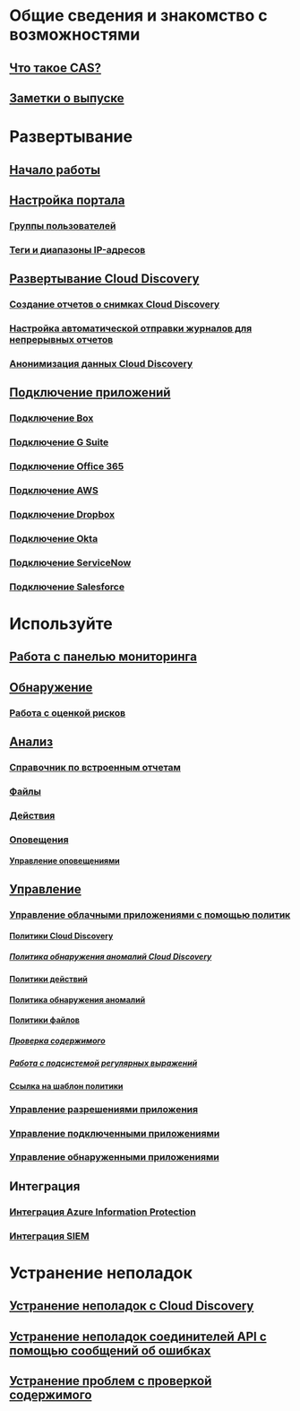 # Общие сведения и знакомство с возможностями
## [Что такое CAS?](what-is-cloud-app-security.md)
## [Заметки о выпуске](release-notes.md)
# Развертывание
## [Начало работы](getting-started-with-cloud-app-security.md)
## [Настройка портала](general-setup.md)
### [Группы пользователей](user-groups.md)
### [Теги и диапазоны IP-адресов](ip-tags.md)
## [Развертывание Cloud Discovery](set-up-cloud-discovery.md)
### [Создание отчетов о снимках Cloud Discovery](create-snapshot-cloud-discovery-reports.md)
### [Настройка автоматической отправки журналов для непрерывных отчетов](configure-automatic-log-upload-for-continuous-reports.md)
### [Анонимизация данных Cloud Discovery](cloud-discovery-anonymizer.md)
## [Подключение приложений](enable-instant-visibility-protection-and-governance-actions-for-your-apps.md)
### [Подключение Box](connect-box-to-microsoft-cloud-app-security.md)
### [Подключение G Suite](connect-google-apps-to-microsoft-cloud-app-security.md)
### [Подключение Office 365](connect-office-365-to-microsoft-cloud-app-security.md)
### [Подключение AWS](connect-aws-to-microsoft-cloud-app-security.md)
### [Подключение Dropbox](connect-dropbox-to-microsoft-cloud-app-security.md)
### [Подключение Okta](connect-okta-to-microsoft-cloud-app-security.md)
### [Подключение ServiceNow](connect-servicenow-to-microsoft-cloud-app-security.md)
### [Подключение Salesforce](connect-salesforce-to-microsoft-cloud-app-security.md)
# Используйте
## [Работа с панелью мониторинга](daily-activities-to-protect-your-cloud-environment.md)
## [Обнаружение](working-with-cloud-discovery-data.md)
### [Работа с оценкой рисков](risk-score.md)
## [Анализ](investigate.md)
### [Справочник по встроенным отчетам](built-in-report-reference.md)
### [Файлы](file-filters.md)
### [Действия](activity-filters.md)
### [Оповещения](monitor-alerts.md)
#### [Управление оповещениями](managing-alerts.md)
## [Управление](control.md)
### [Управление облачными приложениями с помощью политик](control-cloud-apps-with-policies.md)
#### [Политики Cloud Discovery](cloud-discovery-policies.md)
##### [Политика обнаружения аномалий Cloud Discovery](cloud-discovery-anomaly-detection-policy.md)
#### [Политики действий](user-activity-policies.md)
#### [Политика обнаружения аномалий](anomaly-detection-policy.md)
#### [Политики файлов](data-protection-policies.md)
##### [Проверка содержимого](content-inspection.md)
##### [Работа с подсистемой регулярных выражений](working-with-the-regex-engine.md)
#### [Ссылка на шаблон политики](policy-template-reference.md)
### [Управление разрешениями приложения](manage-app-permissions.md)
### [Управление подключенными приложениями](governance-actions.md)
### [Управление обнаруженными приложениями](governance-discovery.md)
## Интеграция
### [Интеграция Azure Information Protection](azip-integration.md)
### [Интеграция SIEM](siem.md)
# Устранение неполадок
## [Устранение неполадок с Cloud Discovery](troubleshooting-cloud-discovery.md)
## [Устранение неполадок соединителей API с помощью сообщений об ошибках](troubleshooting-api-connectors-using-error-messages.md)
## [Устранение проблем с проверкой содержимого](troubleshooting-content-inspection.md)